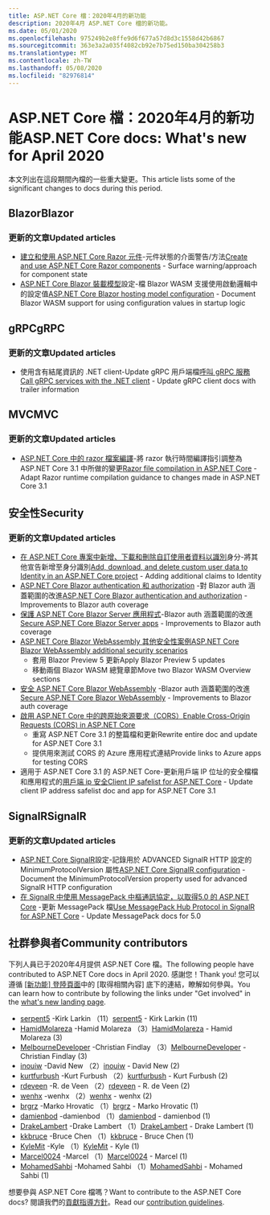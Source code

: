 ```yaml
---
title: ASP.NET Core 檔：2020年4月的新功能
description: 2020年4月 ASP.NET Core 檔的新功能。
ms.date: 05/01/2020
ms.openlocfilehash: 975249b2e8ffe9d6f677a57d8d3c1558d42b6867
ms.sourcegitcommit: 363e3a2a035f4082cb92e7b75ed150ba304258b3
ms.translationtype: MT
ms.contentlocale: zh-TW
ms.lasthandoff: 05/08/2020
ms.locfileid: "82976814"
---
```

# <a name="aspnet-core-docs-whats-new-for-april-2020"></a><span data-ttu-id="65345-103">ASP.NET Core 檔：2020年4月的新功能</span><span class="sxs-lookup"><span data-stu-id="65345-103">ASP.NET Core docs: What's new for April 2020</span></span>

<span data-ttu-id="65345-104">本文列出在這段期間內檔的一些重大變更。</span><span class="sxs-lookup"><span data-stu-id="65345-104">This article lists some of the significant changes to docs during this period.</span></span>

## <a name="blazor"></a><span data-ttu-id="65345-105">Blazor</span><span class="sxs-lookup"><span data-stu-id="65345-105">Blazor</span></span>

### <a name="updated-articles"></a><span data-ttu-id="65345-106">更新的文章</span><span class="sxs-lookup"><span data-stu-id="65345-106">Updated articles</span></span>

- <span data-ttu-id="65345-107">[建立和使用 ASP.NET Core Razor 元件](../blazor/components.md)-元件狀態的介面警告/方法</span><span class="sxs-lookup"><span data-stu-id="65345-107">[Create and use ASP.NET Core Razor components](../blazor/components.md) - Surface warning/approach for component state</span></span>
- <span data-ttu-id="65345-108">[ASP.NET Core Blazor 裝載模型](../blazor/hosting-model-configuration.md)設定-檔 Blazor WASM 支援使用啟動邏輯中的設定值</span><span class="sxs-lookup"><span data-stu-id="65345-108">[ASP.NET Core Blazor hosting model configuration](../blazor/hosting-model-configuration.md) - Document Blazor WASM support for using configuration values in startup logic</span></span>

## <a name="grpc"></a><span data-ttu-id="65345-109">gRPC</span><span class="sxs-lookup"><span data-stu-id="65345-109">gRPC</span></span>

### <a name="updated-articles"></a><span data-ttu-id="65345-110">更新的文章</span><span class="sxs-lookup"><span data-stu-id="65345-110">Updated articles</span></span>

- <span data-ttu-id="65345-111">使用含有結尾資訊的 .NET client-Update gRPC 用戶端檔[呼叫 gRPC 服務](../grpc/client.md)</span><span class="sxs-lookup"><span data-stu-id="65345-111">[Call gRPC services with the .NET client](../grpc/client.md) - Update gRPC client docs with trailer information</span></span>

## <a name="mvc"></a><span data-ttu-id="65345-112">MVC</span><span class="sxs-lookup"><span data-stu-id="65345-112">MVC</span></span>

### <a name="updated-articles"></a><span data-ttu-id="65345-113">更新的文章</span><span class="sxs-lookup"><span data-stu-id="65345-113">Updated articles</span></span>

- <span data-ttu-id="65345-114">[ASP.NET Core 中的 razor 檔案編譯](../mvc/views/view-compilation.md)-將 razor 執行時間編譯指引調整為 ASP.NET Core 3.1 中所做的變更</span><span class="sxs-lookup"><span data-stu-id="65345-114">[Razor file compilation in ASP.NET Core](../mvc/views/view-compilation.md) - Adapt Razor runtime compilation guidance to changes made in ASP.NET Core 3.1</span></span>

## <a name="security"></a><span data-ttu-id="65345-115">安全性</span><span class="sxs-lookup"><span data-stu-id="65345-115">Security</span></span>

### <a name="updated-articles"></a><span data-ttu-id="65345-116">更新的文章</span><span class="sxs-lookup"><span data-stu-id="65345-116">Updated articles</span></span>

- <span data-ttu-id="65345-117">[在 ASP.NET Core 專案中新增、下載和刪除自訂使用者資料以識別](../security/authentication/add-user-data.md)身分-將其他宣告新增至身分識別</span><span class="sxs-lookup"><span data-stu-id="65345-117">[Add, download, and delete custom user data to Identity in an ASP.NET Core project](../security/authentication/add-user-data.md) - Adding additional claims to Identity</span></span>
- <span data-ttu-id="65345-118">[ASP.NET Core Blazor authentication 和 authorization](../security/blazor/index.md) -對 Blazor auth 涵蓋範圍的改進</span><span class="sxs-lookup"><span data-stu-id="65345-118">[ASP.NET Core Blazor authentication and authorization](../security/blazor/index.md) - Improvements to Blazor auth coverage</span></span>
- <span data-ttu-id="65345-119">[保護 ASP.NET Core Blazor Server 應用程式](../security/blazor/server/index.md)-Blazor auth 涵蓋範圍的改進</span><span class="sxs-lookup"><span data-stu-id="65345-119">[Secure ASP.NET Core Blazor Server apps](../security/blazor/server/index.md) - Improvements to Blazor auth coverage</span></span>
- [<span data-ttu-id="65345-120">ASP.NET Core Blazor WebAssembly 其他安全性案例</span><span class="sxs-lookup"><span data-stu-id="65345-120">ASP.NET Core Blazor WebAssembly additional security scenarios</span></span>](../security/blazor/webassembly/additional-scenarios.md)
  - <span data-ttu-id="65345-121">套用 Blazor Preview 5 更新</span><span class="sxs-lookup"><span data-stu-id="65345-121">Apply Blazor Preview 5 updates</span></span>
  - <span data-ttu-id="65345-122">移動兩個 Blazor WASM 總覽章節</span><span class="sxs-lookup"><span data-stu-id="65345-122">Move two Blazor WASM Overview sections</span></span>
- <span data-ttu-id="65345-123">[安全 ASP.NET Core Blazor WebAssembly](../security/blazor/webassembly/index.md) -Blazor auth 涵蓋範圍的改進</span><span class="sxs-lookup"><span data-stu-id="65345-123">[Secure ASP.NET Core Blazor WebAssembly](../security/blazor/webassembly/index.md) - Improvements to Blazor auth coverage</span></span>
- [<span data-ttu-id="65345-124">啟用 ASP.NET Core 中的跨原始來源要求（CORS）</span><span class="sxs-lookup"><span data-stu-id="65345-124">Enable Cross-Origin Requests (CORS) in ASP.NET Core</span></span>](../security/cors.md)
  - <span data-ttu-id="65345-125">重寫 ASP.NET Core 3.1 的整篇檔和更新</span><span class="sxs-lookup"><span data-stu-id="65345-125">Rewrite entire doc and update for ASP.NET Core 3.1</span></span>
  - <span data-ttu-id="65345-126">提供用來測試 CORS 的 Azure 應用程式連結</span><span class="sxs-lookup"><span data-stu-id="65345-126">Provide links to Azure apps for testing CORS</span></span>
- <span data-ttu-id="65345-127">適用于 ASP.NET Core 3.1 的 ASP.NET Core-更新用戶端 IP 位址的安全檔檔和應用程式的[用戶端 ip 安全](../security/ip-safelist.md)</span><span class="sxs-lookup"><span data-stu-id="65345-127">[Client IP safelist for ASP.NET Core](../security/ip-safelist.md) - Update client IP address safelist doc and app for ASP.NET Core 3.1</span></span>

## <a name="signalr"></a><span data-ttu-id="65345-128">SignalR</span><span class="sxs-lookup"><span data-stu-id="65345-128">SignalR</span></span>

### <a name="updated-articles"></a><span data-ttu-id="65345-129">更新的文章</span><span class="sxs-lookup"><span data-stu-id="65345-129">Updated articles</span></span>

- <span data-ttu-id="65345-130">[ASP.NET Core SignalR](../signalr/configuration.md)設定-記錄用於 ADVANCED SignalR HTTP 設定的 MinimumProtocolVersion 屬性</span><span class="sxs-lookup"><span data-stu-id="65345-130">[ASP.NET Core SignalR configuration](../signalr/configuration.md) - Document the MinimumProtocolVersion property used for advanced SignalR HTTP configuration</span></span>
- <span data-ttu-id="65345-131">[在 SignalR 中使用 MessagePack 中樞通訊協定，以取得5.0 的 ASP.NET Core](../signalr/messagepackhubprotocol.md) -更新 MessagePack 檔</span><span class="sxs-lookup"><span data-stu-id="65345-131">[Use MessagePack Hub Protocol in SignalR for ASP.NET Core](../signalr/messagepackhubprotocol.md) - Update MessagePack docs for 5.0</span></span>

## <a name="community-contributors"></a><span data-ttu-id="65345-132">社群參與者</span><span class="sxs-lookup"><span data-stu-id="65345-132">Community contributors</span></span>

<span data-ttu-id="65345-133">下列人員已于2020年4月提供 ASP.NET Core 檔。</span><span class="sxs-lookup"><span data-stu-id="65345-133">The following people have contributed to ASP.NET Core docs in April 2020.</span></span> <span data-ttu-id="65345-134">感謝您！</span><span class="sxs-lookup"><span data-stu-id="65345-134">Thank you!</span></span> <span data-ttu-id="65345-135">您可以遵循 [[新功能] 登陸頁面](index.yml)中的 [取得相關內容] 底下的連結，瞭解如何參與。</span><span class="sxs-lookup"><span data-stu-id="65345-135">You can learn how to contribute by following the links under "Get involved" in the [what's new landing page](index.yml).</span></span>

- <span data-ttu-id="65345-136">[serpent5](https://github.com/serpent5) -Kirk Larkin （11）</span><span class="sxs-lookup"><span data-stu-id="65345-136">[serpent5](https://github.com/serpent5) - Kirk Larkin (11)</span></span>
- <span data-ttu-id="65345-137">[HamidMolareza](https://github.com/HamidMolareza) -Hamid Molareza （3）</span><span class="sxs-lookup"><span data-stu-id="65345-137">[HamidMolareza](https://github.com/HamidMolareza) - Hamid Molareza (3)</span></span>
- <span data-ttu-id="65345-138">[MelbourneDeveloper](https://github.com/MelbourneDeveloper) -Christian Findlay （3）</span><span class="sxs-lookup"><span data-stu-id="65345-138">[MelbourneDeveloper](https://github.com/MelbourneDeveloper) - Christian Findlay (3)</span></span>
- <span data-ttu-id="65345-139">[inouiw](https://github.com/inouiw) -David New （2）</span><span class="sxs-lookup"><span data-stu-id="65345-139">[inouiw](https://github.com/inouiw) - David New (2)</span></span>
- <span data-ttu-id="65345-140">[kurtfurbush](https://github.com/kurtfurbush) -Kurt Furbush （2）</span><span class="sxs-lookup"><span data-stu-id="65345-140">[kurtfurbush](https://github.com/kurtfurbush) - Kurt Furbush (2)</span></span>
- <span data-ttu-id="65345-141">[rdeveen](https://github.com/rdeveen) -R. de Veen （2）</span><span class="sxs-lookup"><span data-stu-id="65345-141">[rdeveen](https://github.com/rdeveen) - R. de Veen (2)</span></span>
- <span data-ttu-id="65345-142">[wenhx](https://github.com/wenhx) -wenhx （2）</span><span class="sxs-lookup"><span data-stu-id="65345-142">[wenhx](https://github.com/wenhx) - wenhx (2)</span></span>
- <span data-ttu-id="65345-143">[brgrz](https://github.com/brgrz) -Marko Hrovatic （1）</span><span class="sxs-lookup"><span data-stu-id="65345-143">[brgrz](https://github.com/brgrz) - Marko Hrovatic (1)</span></span>
- <span data-ttu-id="65345-144">[damienbod](https://github.com/damienbod) -damienbod （1）</span><span class="sxs-lookup"><span data-stu-id="65345-144">[damienbod](https://github.com/damienbod) - damienbod (1)</span></span>
- <span data-ttu-id="65345-145">[DrakeLambert](https://github.com/DrakeLambert) -Drake Lambert （1）</span><span class="sxs-lookup"><span data-stu-id="65345-145">[DrakeLambert](https://github.com/DrakeLambert) - Drake Lambert (1)</span></span>
- <span data-ttu-id="65345-146">[kkbruce](https://github.com/kkbruce) -Bruce Chen （1）</span><span class="sxs-lookup"><span data-stu-id="65345-146">[kkbruce](https://github.com/kkbruce) - Bruce Chen (1)</span></span>
- <span data-ttu-id="65345-147">[KyleMit](https://github.com/KyleMit) -Kyle （1）</span><span class="sxs-lookup"><span data-stu-id="65345-147">[KyleMit](https://github.com/KyleMit) - Kyle (1)</span></span>
- <span data-ttu-id="65345-148">[Marcel0024](https://github.com/Marcel0024) -Marcel （1）</span><span class="sxs-lookup"><span data-stu-id="65345-148">[Marcel0024](https://github.com/Marcel0024) - Marcel (1)</span></span>
- <span data-ttu-id="65345-149">[MohamedSahbi](https://github.com/MohamedSahbi) -Mohamed Sahbi （1）</span><span class="sxs-lookup"><span data-stu-id="65345-149">[MohamedSahbi](https://github.com/MohamedSahbi) - Mohamed Sahbi (1)</span></span>

<span data-ttu-id="65345-150">想要參與 ASP.NET Core 檔嗎？</span><span class="sxs-lookup"><span data-stu-id="65345-150">Want to contribute to the ASP.NET Core docs?</span></span> <span data-ttu-id="65345-151">閱讀我們的[貢獻指導方針](https://github.com/dotnet/AspNetCore.Docs/blob/master/CONTRIBUTING.md)。</span><span class="sxs-lookup"><span data-stu-id="65345-151">Read our [contribution guidelines](https://github.com/dotnet/AspNetCore.Docs/blob/master/CONTRIBUTING.md).</span></span>
